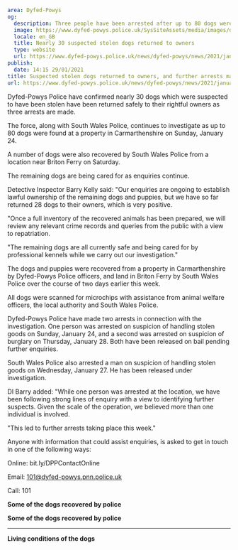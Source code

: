 ```yaml
area: Dyfed-Powys
og:
  description: Three people have been arrested after up to 80 dogs were recovered by police
  image: https://www.dyfed-powys.police.uk/SysSiteAssets/media/images/dyfed-powys/news/downloads/dog-recovery-update-pic.png?crop=(0,24,810,450)&amp;w=600&amp;h=300&amp;scale=both
  locale: en_GB
  title: Nearly 30 suspected stolen dogs returned to owners
  type: website
  url: https://www.dyfed-powys.police.uk/news/dyfed-powys/news/2021/january-2021/suspected-stolen-dogs-returned-to-owners-and-further-arrests-made/
publish:
  date: 14:15 29/01/2021
title: Suspected stolen dogs returned to owners, and further arrests made | Dyfed-Powys Police
url: https://www.dyfed-powys.police.uk/news/dyfed-powys/news/2021/january-2021/suspected-stolen-dogs-returned-to-owners-and-further-arrests-made/
```

Dyfed-Powys Police have confirmed nearly 30 dogs which were suspected to have been stolen have been returned safely to their rightful owners as three arrests are made.

The force, along with South Wales Police, continues to investigate as up to 80 dogs were found at a property in Carmarthenshire on Sunday, January 24.

A number of dogs were also recovered by South Wales Police from a location near Briton Ferry on Saturday.

The remaining dogs are being cared for as enquiries continue.

Detective Inspector Barry Kelly said: "Our enquiries are ongoing to establish lawful ownership of the remaining dogs and puppies, but we have so far returned 28 dogs to their owners, which is very positive.

"Once a full inventory of the recovered animals has been prepared, we will review any relevant crime records and queries from the public with a view to repatriation.

"The remaining dogs are all currently safe and being cared for by professional kennels while we carry out our investigation."

The dogs and puppies were recovered from a property in Carmarthenshire by Dyfed-Powys Police officers, and land in Briton Ferry by South Wales Police over the course of two days earlier this week.

All dogs were scanned for microchips with assistance from animal welfare officers, the local authority and South Wales Police.

Dyfed-Powys Police have made two arrests in connection with the investigation. One person was arrested on suspicion of handling stolen goods on Sunday, January 24, and a second was arrested on suspicion of burglary on Thursday, January 28. Both have been released on bail pending further enquiries.

South Wales Police also arrested a man on suspicion of handling stolen goods on Wednesday, January 27. He has been released under investigation.

DI Barry added: "While one person was arrested at the location, we have been following strong lines of enquiry with a view to identifying further suspects. Given the scale of the operation, we believed more than one individual is involved.

"This led to further arrests taking place this week."

Anyone with information that could assist enquiries, is asked to get in touch in one of the following ways:

Online: bit.ly/DPPContactOnline

Email: 101@dyfed-powys.pnn.police.uk

Call: 101

**Some of the dogs recovered by police**

**Some of the dogs recovered by police**

****

**Living conditions of the dogs**
